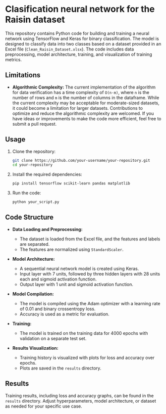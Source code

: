 # Clasification neural network for the Raisin dataset

This repository contains Python code for building and training a neural network using TensorFlow and Keras for binary classification. The model is designed to classify data into two classes based on a dataset provided in an Excel file (`Clean_Raisin_Dataset.xlsx`). The code includes data preprocessing, model architecture, training, and visualization of training metrics.

## Limitations
- **Algorithmic Complexity:**
   The current implementation of the algorithm for data verification has a time complexity of `O(n⋅m)`, where `n` is the number of rows and `m` is the number of columns in the dataframe.
   While the current complexity may be acceptable for moderate-sized datasets, it could become a limitation for larger datasets. Contributions to optimize and reduce the algorithmic complexity are welcomed. If you have ideas or improvements to make the code more efficient, feel free to submit a pull request.

## Usage

1. Clone the repository:

   ```bash
   git clone https://github.com/your-username/your-repository.git
   cd your-repository
   ```

2. Install the required dependencies:

   ```bash
   pip install tensorflow scikit-learn pandas matplotlib
   ```

3. Run the code:

   ```bash
   python your_script.py
   ```

## Code Structure

- **Data Loading and Preprocessing:**
  - The dataset is loaded from the Excel file, and the features and labels are separated.
  - The features are normalized using `StandardScaler`.

- **Model Architecture:**
  - A sequential neural network model is created using Keras.
  - Input layer with 7 units, followed by three hidden layers with 28 units each and sigmoid activation function.
  - Output layer with 1 unit and sigmoid activation function.

- **Model Compilation:**
  - The model is compiled using the Adam optimizer with a learning rate of 0.01 and binary crossentropy loss.
  - Accuracy is used as a metric for evaluation.

- **Training:**
  - The model is trained on the training data for 4000 epochs with validation on a separate test set.

- **Results Visualization:**
  - Training history is visualized with plots for loss and accuracy over epochs.
  - Plots are saved in the `results` directory.

## Results

Training results, including loss and accuracy graphs, can be found in the `results` directory. Adjust hyperparameters, model architecture, or dataset as needed for your specific use case.
